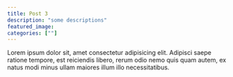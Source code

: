 ```yaml
---
title: Post 3
description: "some descriptions"
featured_image:
categories: [""]
---
```


Lorem ipsum dolor sit, amet consectetur adipisicing elit. Adipisci saepe ratione tempore, est reiciendis libero, rerum odio nemo quis quam autem, ex natus modi minus ullam maiores illum illo necessitatibus.
